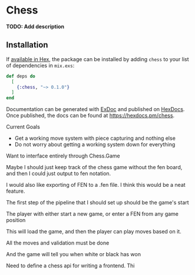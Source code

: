 # Chess

**TODO: Add description**

## Installation

If [available in Hex](https://hex.pm/docs/publish), the package can be installed
by adding `chess` to your list of dependencies in `mix.exs`:

```elixir
def deps do
  [
    {:chess, "~> 0.1.0"}
  ]
end
```

Documentation can be generated with [ExDoc](https://github.com/elixir-lang/ex_doc)
and published on [HexDocs](https://hexdocs.pm). Once published, the docs can
be found at <https://hexdocs.pm/chess>.


Current Goals

- Get a working move system with piece capturing and nothing else
- Do not worry about getting a working system down for everything 


Want to interface entirely through Chess.Game


Maybe I should just keep track of the chess game without the fen board, and then
I could just output to fen notation.


I would also like exporting of FEN to a .fen file.
I think this would be a neat feature.

The first step of the pipeline that I should set up should be the game's start

The player with either start a new game, or enter a FEN from any game position

This will load the game, and then the player can play moves based on it.

All the moves and validation must be done

And the game will tell you when white or black has won


Need to define a chess api for writing a frontend. Thi
